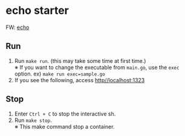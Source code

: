 # echo starter

FW: [echo](https://echo.labstack.com/guide)

## Run

1. Run `make run`. (this may take some time at first time.)  
   ※ If you want to change the executable from `main.go`, use the `exec` option. ex) `make run exec=sample.go`
2. If you see the following, access [http//localhost:1323](http//localhost:1323)

## Stop

1. Enter `Ctrl + C` to stop the interactive sh.
2. Run `make stop`.  
   ※ This make command stop a container.
 